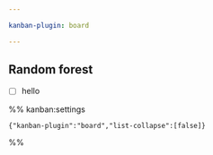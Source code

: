 ```yaml
---

kanban-plugin: board

---
```


## Random forest

- [ ] hello




%% kanban:settings
```
{"kanban-plugin":"board","list-collapse":[false]}
```
%%